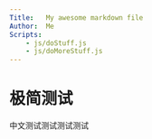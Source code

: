 ```yaml
---
Title:   My awesome markdown file
Author:  Me
Scripts:
    - js/doStuff.js
    - js/doMoreStuff.js
---
```


# 极简测试
中文测试测试测试测试